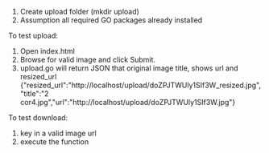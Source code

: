 1. Create upload folder (mkdir upload)
2. Assumption all required GO packages already installed

To test upload:
1. Open index.html
2. Browse for valid image and click Submit.
3. upload.go will return JSON that original image title, shows url and resized_url
{"resized_url":"http://localhost/upload/doZPJTWUly1SIf3W_resized.jpg","title":"2 cor4.jpg","url":"http://localhost/upload/doZPJTWUly1SIf3W.jpg"}

To test download:
1. key in a valid image url
2. execute the function